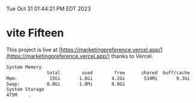 Tue Oct 31 01:44:21 PM EDT 2023

# vite Fifteen


This project is live at [https://marketingpreference.vercel.app/](https://marketingpreference.vercel.app/) thanks to Vercel.

```bash
System Memory
               total        used        free      shared  buff/cache   available
Mem:            15Gi       1.8Gi       4.2Gi       534Mi       9.3Gi        12Gi
Swap:          8.0Gi       1.0Mi       8.0Gi
System Storage
475M	.
```
